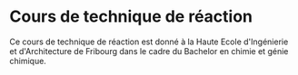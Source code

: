 # Cours de technique de réaction

Ce cours de technique de réaction est donné à la Haute Ecole d'Ingénierie et d'Architecture de Fribourg dans le cadre du Bachelor en chimie et génie chimique.